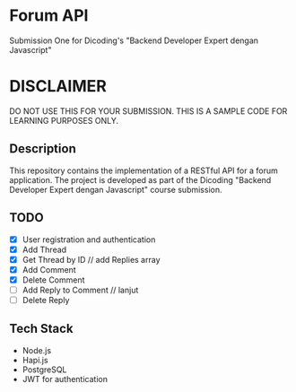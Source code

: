 # Forum API

Submission One for Dicoding's "Backend Developer Expert dengan Javascript"

# DISCLAIMER
DO NOT USE THIS FOR YOUR SUBMISSION. THIS IS A SAMPLE CODE FOR LEARNING PURPOSES ONLY.

## Description

This repository contains the implementation of a RESTful API for a forum application. The project is developed as part of the Dicoding "Backend Developer Expert dengan Javascript" course submission.
## TODO

- [x] User registration and authentication
- [x] Add Thread
- [x] Get Thread by ID // add Replies array
- [x] Add Comment
- [x] Delete Comment
- [ ] Add Reply to Comment // lanjut 
- [ ] Delete Reply

## Tech Stack

- Node.js
- Hapi.js
- PostgreSQL
- JWT for authentication